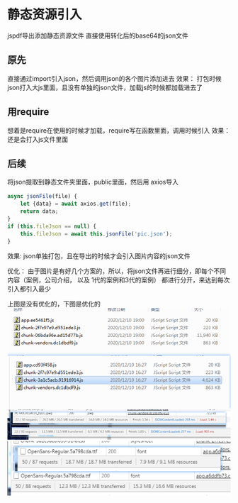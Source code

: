 # 静态资源引入

jspdf导出添加静态资源文件
直接使用转化后的base64的json文件

## 原先

直接通过import引入json，然后调用json的各个图片添加进去
效果： 打包时候json打入大js里面，且没有单独的json文件，加载js的时候都加载进去了

## 用require

想着是require在使用的时候才加载，require写在函数里面，调用时候引入
效果： 还是会打入js文件里面

## 后续

将json提取到静态文件夹里面，public里面，然后用 axios导入

```js
async jsonFile(file) {
    let {data} = await axios.get(file);
    return data;
}
if (this.fileJson == null) {
    this.fileJson = await this.jsonFile('pic.json');
}
```

效果: json单独打包，且在导出的时候才会引入图片内容的json文件

优化： 由于图片是有好几个方案的，所以，将json文件再进行细分，即每个不同内容（案例，公司介绍， 以及 1代的案例和3代的案例）
都进行分开，来达到每次引入都引入最少

上图是没有优化的，下图是优化的
![avatar](../外部文件/js文件大小.png)
![avatar](../外部文件/第一次加载页面内容.png)
![avatar](../外部文件/导出pdf加载的内容.png)
